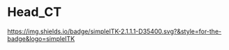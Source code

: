 # Head_CT
https://img.shields.io/badge/simpleITK-2.1.1.1-D35400.svg?&style=for-the-badge&logo=simpleITK
